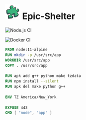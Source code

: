 # ![Grafana Screenshot](public/favicon.ico) Epic-Shelter 


![Node.js CI](https://github.com/Vizzyy/epic-shelter/workflows/Node.js%20CI/badge.svg?branch=master)

![Docker CI](https://github.com/vizzyy-org/epic-shelter/workflows/Docker%20CI/badge.svg?branch=master) 

```dockerfile
FROM node:11-alpine
RUN mkdir -p /usr/src/app
WORKDIR /usr/src/app
COPY . /usr/src/app

RUN apk add g++ python make tzdata
RUN npm install --silent
RUN apk del make python g++

ENV TZ America/New_York

EXPOSE 443
CMD [ "node", "app" ]
```
